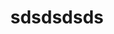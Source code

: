 ---
license: apache-2.0
title: sdsdsdsds
sdk: docker
emoji: 🏢
colorFrom: yellow
colorTo: purple
short_description: xdd
---